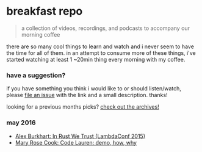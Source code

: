 # breakfast repo
> a collection of videos, recordings, and podcasts to accompany our morning coffee

there are so many cool things to learn and watch and i never seem to have the time for all of them. in an attempt to consume more of these things, i've started watching at least 1 ~20min thing every morning with my coffee.

### have a suggestion?

if you have something you think i would like to or should listen/watch, please [file an issue](https://github.com/ashleygwilliams/breakfast-repo/issues/new) with the link and a small description. thanks!

looking for a previous months picks? [check out the archives!](https://github.com/ashleygwilliams/breakfast-repo/tree/master/archives) 

### may 2016

- [Alex Burkhart: In Rust We Trust (LambdaConf 2015)](https://www.youtube.com/watch?v=-dxqbhLIgdM)
- [Mary Rose Cook: Code Lauren: demo, how, why](https://www.youtube.com/watch?v=dOGuPJ6aFzE)
